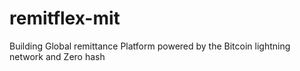 # remitflex-mit
Building Global remittance Platform powered by the Bitcoin lightning network and Zero hash
